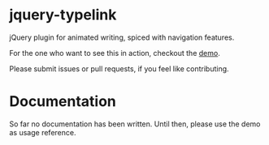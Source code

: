 jquery-typelink
===============

jQuery plugin for animated writing, spiced with navigation features.

For the one who want to see this in action, checkout the [demo](http://typelink.dev.jakobsteinn.com).

Please submit issues or pull requests, if you feel like contributing.

Documentation
=============

So far no documentation has been written. Until then, please use the demo as usage reference.
